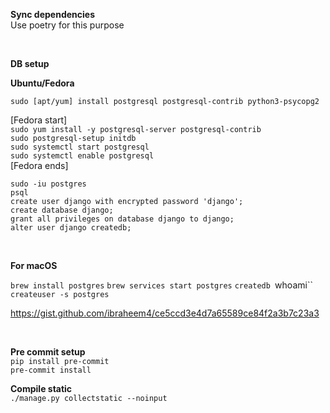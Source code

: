 **Sync dependencies** <br>
Use poetry for this purpose


<br>

**DB setup**

**Ubuntu/Fedora**

`sudo [apt/yum] install postgresql postgresql-contrib python3-psycopg2` <br>

[Fedora start] <br>
`sudo yum install -y postgresql-server postgresql-contrib` <br>
`sudo postgresql-setup initdb` <br>
`sudo systemctl start postgresql` <br>
`sudo systemctl enable postgresql` <br>
[Fedora ends]

`sudo -iu postgres` <br>
`psql` <br>
`create user django with encrypted password 'django';` <br>
`create database django;` <br>
`grant all privileges on database django to django;` <br>
`alter user django createdb;` <br>

<br>

**For macOS**

`brew install postgres`
`brew services start postgres`
`createdb `whoami``
`createuser -s postgres`

https://gist.github.com/ibraheem4/ce5ccd3e4d7a65589ce84f2a3b7c23a3

<br>

**Pre commit setup** <br>
`pip install pre-commit` <br>
`pre-commit install` <br>


**Compile static** <br>
`./manage.py collectstatic --noinput`
